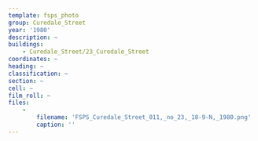 ```yaml
---
template: fsps_photo
group: Curedale_Street
year: '1980'
description: ~
buildings:
    - Curedale_Street/23_Curedale_Street
coordinates: ~
heading: ~
classification: ~
section: ~
cell: ~
film_roll: ~
files:
    -
        filename: 'FSPS_Curedale_Street_011,_no_23,_18-9-N,_1980.png'
        caption: ''
---
```

